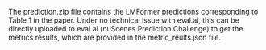 The prediction.zip file contains the LMFormer predictions corresponding to Table 1 in the paper. Under no technical issue with eval.ai, this can be directly uploaded to eval.ai (nuScenes Prediction Challenge) to get the metrics results, which are provided in the metric_reults.json file.
